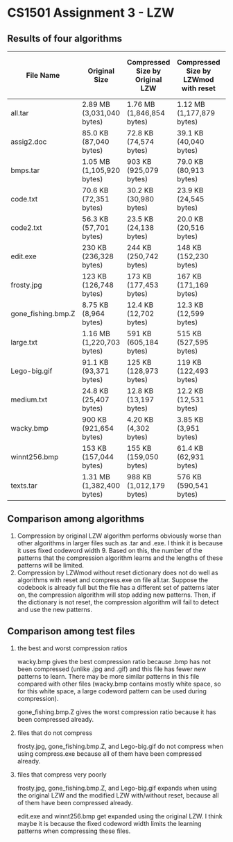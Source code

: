 # CS1501 Assignment 3 - LZW

## Results of four algorithms

| File Name          | Original Size             | Compressed Size by Original LZW | Compressed Size by LZWmod with reset | Compressed Size by LZWmod without reset | Compressed Size by compress.exe | Compression Ratio by Original LZW | Compression Ratio by LZWmod with reset | Compression Ratio by LZWmod without reset | Compression Ratio by compress.exe |
| ------------------ | ------------------------- | ------------------------------- | ------------------------------------ | --------------------------------------- | ------------------------------- | --------------------------------- | -------------------------------------- | ----------------------------------------- | --------------------------------- |
| all.tar            | 2.89 MB (3,031,040 bytes) | 1.76 MB (1,846,854 bytes)       | 1.12 MB (1,177,879 bytes)            | 1.70 MB (1,792,781 bytes)               | 1.12 MB (1,179,467 bytes)       | 1.64                              | 2.57                                   | 1.69                                      | 2.57                              |
| assig2.doc         | 85.0 KB (87,040 bytes)    | 72.8 KB (74,574 bytes)          | 39.1 KB (40,040 bytes)               | 39.1 KB (40,040 bytes)                  | 39.1 KB (40,040 bytes)          | 1.17                              | 2.17                                   | 2.17                                      | 2.17                              |
| bmps.tar           | 1.05 MB (1,105,920 bytes) | 903 KB (925,079 bytes)          | 79.0 KB (80,913 bytes)               | 79.0 KB (80,913 bytes)                  | 79.0 KB (80,913 bytes)          | 1.20                              | 13.67                                  | 13.67                                     | 13.67                             |
| code.txt           | 70.6 KB (72,351 bytes)    | 30.2 KB (30,980 bytes)          | 23.9 KB (24,545 bytes)               | 23.9 KB (24,545 bytes)                  | 23.9 KB (24,545 bytes)          | 2.34                              | 2.95                                   | 2.95                                      | 2.95                              |
| code2.txt          | 56.3 KB (57,701 bytes)    | 23.5 KB (24,138 bytes)          | 20.0 KB (20,516 bytes)               | 20.0 KB (20,516 bytes)                  | 20.0 KB (20,516 bytes)          | 2.39                              | 2.81                                   | 2.81                                      | 2.81                              |
| edit.exe           | 230 KB (236,328 bytes)    | 244 KB (250,742 bytes)          | 148 KB (152,230 bytes)               | 152 KB (156,409 bytes)                  | 147 KB (151,111 bytes)          | 0.94                              | 1.55                                   | 1.51                                      | 1.56                              |
| frosty.jpg         | 123 KB (126,748 bytes)    | 173 KB (177,453 bytes)          | 167 KB (171,169 bytes)               | 159 KB (163,789 bytes)                  | no compressed file              | 0.71                              | 0.74                                   | 0.77                                      | N/A                               |
| gone_fishing.bmp.Z | 8.75 KB (8,964 bytes)     | 12.4 KB (12,702 bytes)          | 12.3 KB (12,599 bytes)               | 12.3 KB (12,599 bytes)                  | no change - already compressed  | 0.71                              | 0.71                                   | 0.71                                      | 1                                 |
| large.txt          | 1.16 MB (1,220,703 bytes) | 591 KB (605,184 bytes)          | 515 KB (527,595 bytes)               | 490 KB (501,777 bytes)                  | 510 KB (522,673 bytes)          | 2.02                              | 2.31                                   | 2.43                                      | 2.34                              |
| Lego-big.gif       | 91.1 KB (93,371 bytes)    | 125 KB (128,973 bytes)          | 119 KB (122,493 bytes)               | 119 KB (122,493 bytes)                  | no compressed file              | 0.72                              | 0.76                                   | 0.76                                      | N/A                               |
| medium.txt         | 24.8 KB (25,407 bytes)    | 12.8 KB (13,197 bytes)          | 12.2 KB (12,531 bytes)               | 12.2 KB (12,531 bytes)                  | 12.2 KB (12,531 bytes)          | 1.93                              | 2.03                                   | 2.03                                      | 2.03                              |
| wacky.bmp          | 900 KB (921,654 bytes)    | 4.20 KB (4,302 bytes)           | 3.85 KB (3,951 bytes)                | 3.85 KB (3,951 bytes)                   | 3.85 KB (3,952 bytes)           | 214.24                            | 233.27                                 | 233.27                                    | 233.21                            |
| winnt256.bmp       | 153 KB (157,044 bytes)    | 155 KB (159,050 bytes)          | 61.4 KB (62,931 bytes)               | 61.4 KB (62,931 bytes)                  | 61.4 KB (62,931 bytes)          | 0.99                              | 2.50                                   | 2.50                                      | 2.50                              |
| texts.tar          | 1.31 MB (1,382,400 bytes) | 988 KB (1,012,179 bytes)        | 576 KB (590,541 bytes)               | 583 KB (597,847 bytes)                  | 575 KB (589,697 bytes)          | 1.37                              | 2.34                                   | 2.31                                      | 2.34                              |

## Comparison among algorithms

1. Compression by original LZW algorithm performs obviously worse than other algorithms in larger files such as .tar and .exe. I think it is because it uses fixed codeword width 9. Based on this, the number of the patterns that the compression algorithm learns and the lengths of these patterns will be limited.
2. Compression by LZWmod without reset dictionary does not do well as algorithms with reset and compress.exe on file all.tar.  Suppose the codebook is already full but the file has a different set of patterns later on, the compression algorithm will stop adding new patterns. Then, if the dictionary is not reset, the compression algorithm will fail to detect and use the new patterns.

## Comparison among test files

1. the best and worst compression ratios

   wacky.bmp gives the best compression ratio because .bmp has not been compressed (unlike .jpg and .gif) and this file has fewer new patterns to learn. There may be more similar patterns in this file compared with other files (wacky.bmp contains mostly white space, so for this white space, a large codeword pattern can be used during compression).

   gone_fishing.bmp.Z gives the worst compression ratio because it has been compressed already.

2. files that do not compress

   frosty.jpg, gone_fishing.bmp.Z, and Lego-big.gif do not compress when using compress.exe because all of them have been compressed already.

3. files that compress very poorly

   frosty.jpg, gone_fishing.bmp.Z, and Lego-big.gif expands when using the original LZW and the modified LZW with/without reset, because all of them have been compressed already.

   edit.exe and winnt256.bmp get expanded using the original LZW. I think maybe it is because the fixed codeword width limits the learning patterns when compressing these files.
